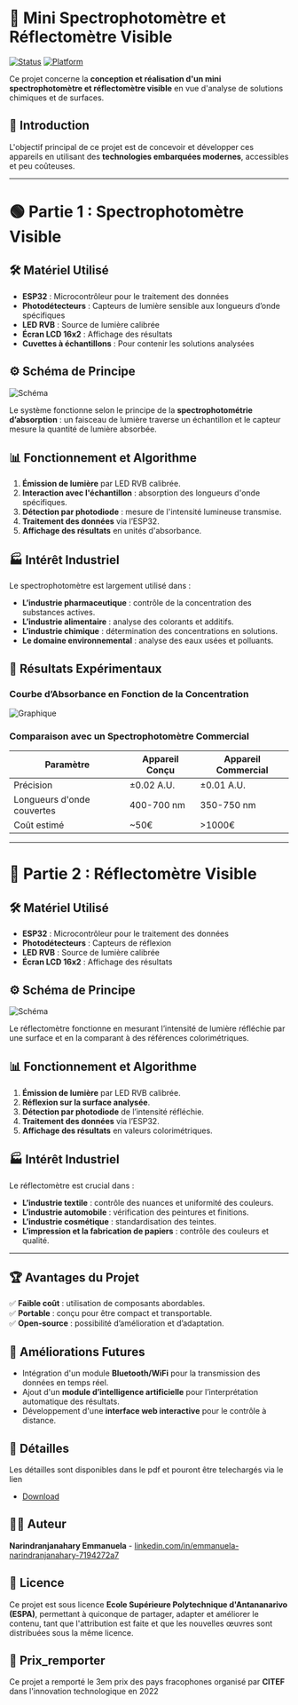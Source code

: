 # 📡 Mini Spectrophotomètre et Réflectomètre Visible

[![Status](https://img.shields.io/badge/status-active-brightgreen.svg)]()
[![Platform](https://img.shields.io/badge/platform-ESP32-blue.svg)]()

Ce projet concerne la **conception et réalisation d'un mini spectrophotomètre et réflectomètre visible** en vue d'analyse de solutions chimiques et de surfaces.

## 📜 Introduction
L'objectif principal de ce projet est de concevoir et développer ces appareils en utilisant des **technologies embarquées modernes**, accessibles et peu coûteuses.

---

# 🟢 Partie 1 : Spectrophotomètre Visible

## 🛠️ Matériel Utilisé
- **ESP32** : Microcontrôleur pour le traitement des données
- **Photodétecteurs** : Capteurs de lumière sensible aux longueurs d’onde spécifiques
- **LED RVB** : Source de lumière calibrée
- **Écran LCD 16x2** : Affichage des résultats
- **Cuvettes à échantillons** : Pour contenir les solutions analysées

## ⚙️ Schéma de Principe
![Schéma](path_to_schema_spectro.png)

Le système fonctionne selon le principe de la **spectrophotométrie d’absorption** : un faisceau de lumière traverse un échantillon et le capteur mesure la quantité de lumière absorbée.

## 📊 Fonctionnement et Algorithme
1. **Émission de lumière** par LED RVB calibrée.
2. **Interaction avec l'échantillon** : absorption des longueurs d'onde spécifiques.
3. **Détection par photodiode** : mesure de l'intensité lumineuse transmise.
4. **Traitement des données** via l’ESP32.
5. **Affichage des résultats** en unités d'absorbance.

## 🏭 Intérêt Industriel
Le spectrophotomètre est largement utilisé dans :
- **L’industrie pharmaceutique** : contrôle de la concentration des substances actives.
- **L’industrie alimentaire** : analyse des colorants et additifs.
- **L’industrie chimique** : détermination des concentrations en solutions.
- **Le domaine environnemental** : analyse des eaux usées et polluants.

## 🔬 Résultats Expérimentaux
### Courbe d’Absorbance en Fonction de la Concentration
![Graphique](path_to_graph_spectro.png)

### Comparaison avec un Spectrophotomètre Commercial
| Paramètre | Appareil Conçu | Appareil Commercial |
|-----------|---------------|---------------------|
| Précision | ±0.02 A.U. | ±0.01 A.U. |
| Longueurs d'onde couvertes | 400-700 nm | 350-750 nm |
| Coût estimé | ~50€ | >1000€ |

---

# 🔵 Partie 2 : Réflectomètre Visible

## 🛠️ Matériel Utilisé
- **ESP32** : Microcontrôleur pour le traitement des données
- **Photodétecteurs** : Capteurs de réflexion
- **LED RVB** : Source de lumière calibrée
- **Écran LCD 16x2** : Affichage des résultats

## ⚙️ Schéma de Principe
![Schéma](path_to_schema_reflecto.png)

Le réflectomètre fonctionne en mesurant l’intensité de lumière réfléchie par une surface et en la comparant à des références colorimétriques.

## 📊 Fonctionnement et Algorithme
1. **Émission de lumière** par LED RVB calibrée.
2. **Réflexion sur la surface analysée**.
3. **Détection par photodiode** de l’intensité réfléchie.
4. **Traitement des données** via l’ESP32.
5. **Affichage des résultats** en valeurs colorimétriques.

## 🏭 Intérêt Industriel
Le réflectomètre est crucial dans :
- **L’industrie textile** : contrôle des nuances et uniformité des couleurs.
- **L’industrie automobile** : vérification des peintures et finitions.
- **L’industrie cosmétique** : standardisation des teintes.
- **L’impression et la fabrication de papiers** : contrôle des couleurs et qualité.
---

## 🏆 Avantages du Projet
✅ **Faible coût** : utilisation de composants abordables.<br>
✅ **Portable** : conçu pour être compact et transportable.<br>
✅ **Open-source** : possibilité d’amélioration et d’adaptation.<br>

## 📌 Améliorations Futures
- Intégration d'un module **Bluetooth/WiFi** pour la transmission des données en temps réel.
- Ajout d'un **module d’intelligence artificielle** pour l’interprétation automatique des résultats.
- Développement d'une **interface web interactive** pour le contrôle à distance.

## 📝 Détailles
Les détailles sont disponibles dans le pdf et pouront être telechargés via le lien 
- [Download](https://linkedin.com/in/your-profile)

## 🧑‍🔬 Auteur
**Narindranjanahary Emmanuela** - [linkedin.com/in/emmanuela-narindranjanahary-7194272a7](www.linkedin.com/in/emmanuela-narindranjanahary-7194272a7)

## 🚀 Licence
Ce projet est sous licence **Ecole Supérieure Polytechnique d'Antananarivo (ESPA)**, permettant à quiconque de partager, adapter et améliorer le contenu, tant que l'attribution est faite et que les nouvelles œuvres sont distribuées sous la même licence.
## 🚀 Prix_remporter 
Ce projet a remporté le 3em prix des pays fracophones organisé par **CITEF** dans l'innovation technologique en 2022
